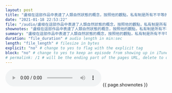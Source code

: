 ```yaml
---
layout: post
title: "盧梭在這部作品中表達了人類自然狀態的概念，按照他的觀點，私有制是所有不平等的起源和基礎。" # quotes allow forbidden characters like the colon
date: "2021-01-18 22:53:22"
file: "/audio/盧梭在這部作品中表達了人類自然狀態的概念，按照他的觀點，私有制是所有不平等的起源和基礎。.mp3"
shownotes: "盧梭在這部作品中表達了人類自然狀態的概念，按照他的觀點，私有制是所有不平等的起源和基礎。"
summary: "盧梭在這部作品中表達了人類自然狀態的概念，按照他的觀點，私有制是所有不平等的起源和基礎。"
duration: "file_duration" # audio length in min:sec
length: "file_length" # filesize in bytes
explicit: "no" # change to yes to flag with the explicit tag
block: "no" # change to yes to keep an episode from showing up in iTunes
# permalink: /1 # will be the ending part of the pages URL, delete to default to the title
---
```


<audio controls>
<source src="{{site.url}}{{site.baseurl}}{{ page.file }}" type="audio/x-mp3">
Your browser does not support the audio element.
</audio>
{{ page.shownotes }}
